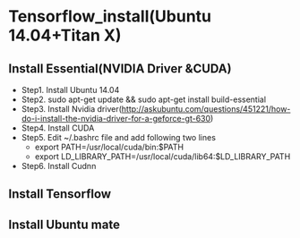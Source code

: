 # Tensorflow_install(Ubuntu 14.04+Titan X)

## Install Essential(NVIDIA Driver &CUDA)
 - Step1. Install Ubuntu 14.04
 - Step2. sudo apt-get update && sudo apt-get install build-essential
 - Step3. Install Nvidia driver(http://askubuntu.com/questions/451221/how-do-i-install-the-nvidia-driver-for-a-geforce-gt-630)
 - Step4. Install CUDA
 - Step5. Edit ~/.bashrc file and add following two lines
 	* export PATH=/usr/local/cuda/bin:$PATH
 	* export LD_LIBRARY_PATH=/usr/local/cuda/lib64:$LD_LIBRARY_PATH
 - Step6. Install Cudnn
 
## Install Tensorflow


## Install Ubuntu mate 
 


